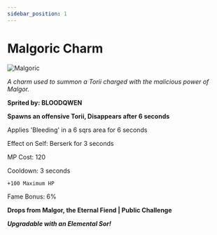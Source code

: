 ```yaml
---
sidebar_position: 1
---
```


# Malgoric Charm

![Malgoric](https://vwiki.valorserver.com/api/item/picture/malgoric%20charm)

<i>A charm used to summon a Torii charged with the malicious power of Malgor.</i>

**Sprited by: BLOODQWEN**

**Spawns an offensive Torii, Disappears after 6 seconds**

Applies 'Bleeding' in a 6 sqrs area for 6 seconds

Effect on Self: Berserk for 3 seconds

MP Cost: 120

Cooldown: 3 seconds

    +100 Maximum HP

Fame Bonus: 6%

**Drops from Malgor, the Eternal Fiend | Public Challenge**

***Upgradable with an Elemental Sor!***
